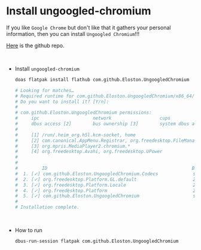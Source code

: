 # Install ungoogled-chromium

If you like `Google Chrome` but don't like that it gathers your personal
information, then you can install `Ungoogled Chromium`!!!

[Here](https://github.com/ungoogled-software/ungoogled-chromium) is the github repo.

</br>

- Install `ungoogled-chromium`


    ```bash
    doas flatpak install flathub com.github.Eloston.UngoogledChromium

    # Looking for matches…
    # Required runtime for com.github.Eloston.UngoogledChromium/x86_64/stable (runtime/org.freedesktop.Platform/x86_64/21.08) found in remote flathub
    # Do you want to install it? [Y/n]:
    # 
    # com.github.Eloston.UngoogledChromium permissions:
    #     ipc                    network                  cups                          pulseaudio        wayland        x11       devices       file access [1]
    #     dbus access [2]        bus ownership [3]        system dbus access [4]
    # 
    #     [1] /run/.heim_org.h5l.kcm-socket, home
    #     [2] com.canonical.AppMenu.Registrar, org.freedesktop.FileManager1, org.freedesktop.Notifications, org.freedesktop.ScreenSaver, org.freedesktop.secrets, org.gnome.SessionManager, org.kde.kwalletd5
    #     [3] org.mpris.MediaPlayer2.chromium.*
    #     [4] org.freedesktop.Avahi, org.freedesktop.UPower
    # 
    # 
    #         ID                                                      Branch             Op            Remote             Download
    #  1. [✓] com.github.Eloston.UngoogledChromium.Codecs             stable             i             flathub              1.1 MB / 1.1 MB
    #  2. [✓] org.freedesktop.Platform.GL.default                     21.08              i             flathub            129.8 MB / 129.8 MB
    #  3. [✓] org.freedesktop.Platform.Locale                         21.08              i             flathub             34.2 MB / 326.3 MB
    #  4. [✓] org.freedesktop.Platform                                21.08              i             flathub            204.8 MB / 201.4 MB
    #  5. [✓] com.github.Eloston.UngoogledChromium                    stable             i             flathub            127.7 MB / 134.7 MB
    # 
    # Installation complete.
    ```

    </br>

- How to run

    ```bash
    dbus-run-session flatpak com.github.Eloston.UngoogledChromium
    ```

    </br>

